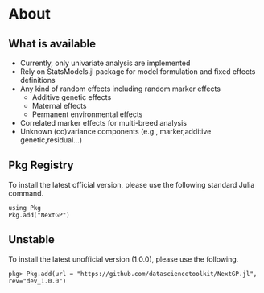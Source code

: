 
# About

## What is available

* Currently, only univariate analysis are implemented
* Rely on StatsModels.jl package for model formulation and fixed effects definitions
* Any kind of random effects including random marker effects                                 
  - Additive genetic effects
  - Maternal effects
  - Permanent environmental effects
* Correlated marker effects for multi-breed analysis
* Unknown (co)variance components (e.g., marker,additive genetic,residual...)

## Pkg Registry

To install the latest official version, please use the following standard Julia command.

```@example
using Pkg
Pkg.add("NextGP")
```
## Unstable

To install the latest unofficial version (1.0.0), please use the following.

```@example
pkg> Pkg.add(url = "https://github.com/datasciencetoolkit/NextGP.jl", rev="dev_1.0.0")
```

